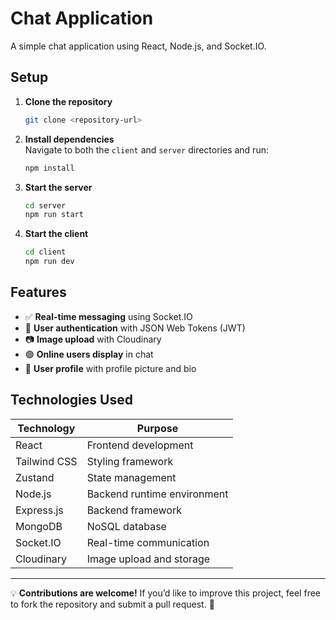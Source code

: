 # Chat Application

A simple chat application using React, Node.js, and Socket.IO.

## Setup

1. **Clone the repository**
   ```sh
   git clone <repository-url>
   ```
2. **Install dependencies**  
   Navigate to both the `client` and `server` directories and run:
   ```sh
   npm install
   ```
3. **Start the server**
   ```sh
   cd server
   npm run start
   ```
4. **Start the client**
   ```sh
   cd client
   npm run dev
   ```



## Features

- ✅ **Real-time messaging** using Socket.IO
- 🔐 **User authentication** with JSON Web Tokens (JWT)
- 📷 **Image upload** with Cloudinary
- 🟢 **Online users display** in chat
- 👤 **User profile** with profile picture and bio

## Technologies Used

| **Technology**   | **Purpose**                   |
|-----------------|-------------------------------|
| React          | Frontend development          |
| Tailwind CSS   | Styling framework             |
 | Zustand       | State management              |
| Node.js        | Backend runtime environment   |
| Express.js     | Backend framework             |
| MongoDB        | NoSQL database                |
| Socket.IO      | Real-time communication       |
| Cloudinary     | Image upload and storage      |

---

💡 **Contributions are welcome!** If you’d like to improve this project, feel free to fork the repository and submit a pull request. 🚀
